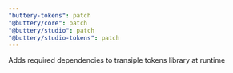 ```yaml
---
"buttery-tokens": patch
"@buttery/core": patch
"@buttery/studio": patch
"@buttery/studio-tokens": patch
---
```


Adds required dependencies to transiple tokens library at runtime
